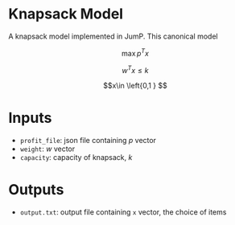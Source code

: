 # Knapsack Model

A knapsack model implemented in JumP. This canonical model 

$$\max p^T x$$

$$w^T x \leq k$$

$$x\in \left{0,1 } $$


# Inputs

* `profit_file`: json file containing $p$ vector
* `weight`: $w$ vector
* `capacity`: capacity of knapsack, $k$


# Outputs

* `output.txt`: output file containing `x` vector, the choice of items